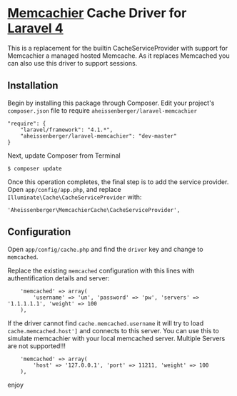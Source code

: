 # [Memcachier](http://memcachier.com/) Cache Driver for [Laravel 4](http://laravel.com/)

This is a replacement for the builtin CacheServiceProvider with support for Memcachier a managed hosted Memcache.
As it replaces Memcached you can also use this driver to support sessions.


## Installation

Begin by installing this package through Composer. Edit your project's `composer.json` file to require `aheissenberger/laravel-memcachier`

	"require": {
	    "laravel/framework": "4.1.*",
	    "aheissenberger/laravel-memcachier": "dev-master"
	}

Next, update Composer from Terminal

	$ composer update

Once this operation completes, the final step is to add the service provider. Open `app/config/app.php`, and replace `Illuminate\Cache\CacheServiceProvider` with:

	'Aheissenberger\MemcachierCache\CacheServiceProvider',


## Configuration

Open `app/config/cache.php` and find the `driver` key and change to `memcached`.

Replace the existing `memcached` configuration with this lines with authentification details and server:

		'memcached' => array(
			'username' => 'un', 'password' => 'pw', 'servers' => '1.1.1.1.1', 'weight' => 100
		),

If the driver cannot find `cache.memcached.username` it will try to load `cache.memcached.host']` and connects to this server.
You can use this to simulate memcachier with your local memcached server. Multiple Servers are not supported!!!

		'memcached' => array(
			'host' => '127.0.0.1', 'port' => 11211, 'weight' => 100
		),


enjoy
